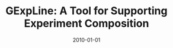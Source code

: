 ---
title: 'GExpLine: A Tool for Supporting Experiment Composition'
collection: publications
permalink: /publication/2010-gexpline
excerpt: ''
date: 2010-01-01
venue: 'Provenance and Annotation of Data and Processes, vol. 6378, Lecture Notes in Computer Science (<b>LNCS</b>), pp. 251-259'
paperurl: ''
authors: 'D. Oliveira, E. Ogasawara, F. Chirigati, V. Souza, L. Murta, and M. Mattoso'
---